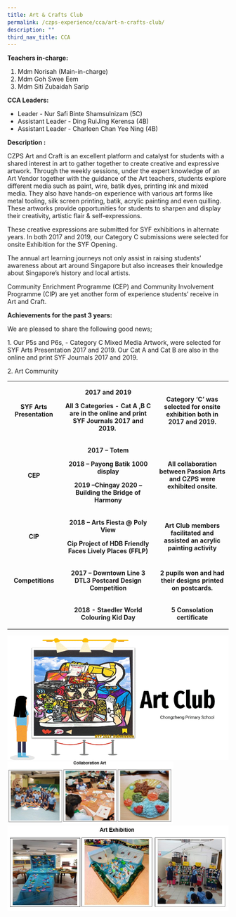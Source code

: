 ```yaml
---
title: Art & Crafts Club
permalink: /czps-experience/cca/art-n-crafts-club/
description: ""
third_nav_title: CCA
---
```

<p><strong>Teachers in-charge:</strong></p>
<ol>
<li>Mdm Norisah (Main-in-charge)</li>
<li>Mdm Goh Swee Eem</li>
<li>Mdm Siti Zubaidah Sarip</li>
</ol>
<p><strong>CCA Leaders:</strong></p>
<ul>
<li>Leader - Nur Safi Binte Shamsulnizam (5C)</li>
<li>Assistant Leader - Ding RuiJing Kerensa (4B)</li>
<li>Assistant Leader - Charleen Chan Yee Ning (4B)</li>
</ul>
<p><strong>Description :</strong></p>
<p>CZPS Art and Craft is an excellent platform and catalyst for students with a shared interest in art to gather together to create creative and expressive artwork. Through the weekly sessions, under the expert knowledge of an Art Vendor together with the guidance of the Art teachers, students explore different media such as paint, wire, batik dyes, printing ink and mixed media. They also have hands&ndash;on experience with various art forms like metal tooling, silk screen printing, batik, acrylic painting and even quilling. These artworks provide opportunities for students to sharpen and display their creativity, artistic flair &amp; self-expressions.</p>
<p>These creative expressions are submitted for SYF exhibitions in alternate years. In both 2017 and 2019, our Category C submissions were selected for onsite Exhibition for the SYF Opening.</p>
<p>The annual art learning journeys not only assist in raising students&rsquo; awareness about art around Singapore but also increases their knowledge about Singapore&rsquo;s history and local artists.</p>
<p>Community Enrichment Programme (CEP) and Community Involvement Programme (CIP) are yet another form of experience students&rsquo; receive in Art and Craft.&nbsp;</p>
<p><strong>Achievements for the past 3 years:&nbsp;</strong></p>
<p>We are pleased to share the following good news;</p>
<p>1. Our P5s and P6s, - Category C Mixed Media Artwork, were selected for SYF Arts Presentation 2017 and 2019. Our Cat A and Cat B are also in the online and print SYF Journals 2017 and 2019.</p>
<p>2. Art Community</p>
<table>
<tbody>
<tr>
<td style="text-align: center;" width="119">
<p><strong>SYF Arts Presentation</strong></p>
</td>
<td style="text-align: center;" width="302">
<p><strong>2017 and 2019</strong></p>
<p><strong>All 3 Categories -&nbsp;Cat A ,B C are in the online and print SYF Journals 2017 and 2019.&nbsp;</strong></p>
</td>
<td style="text-align: center;" width="203">
<p><strong>Category &lsquo;C&rsquo; was selected for onsite exhibition both in 2017 and 2019.</strong></p>
</td>
</tr>
<tr>
<td style="text-align: center;" width="119">
<p><strong>CEP</strong></p>
</td>
<td style="text-align: center;" width="302">
<p><strong>2017 &ndash; Totem</strong></p>
<p><strong>2018 &ndash; Payong Batik 1000 display</strong></p>
<p><strong>2019 &ndash;Chingay 2020 &ndash; Building the Bridge of Harmony</strong></p>
</td>
<td style="text-align: center;" width="203">
<p><strong>All collaboration between Passion Arts and CZPS were exhibited onsite.</strong></p>
</td>
</tr>
<tr>
<td style="text-align: center;" width="119">
<p><strong>CIP</strong></p>
</td>
<td style="text-align: center;" width="302">
<p><strong>2018 &ndash; Arts Fiesta @ Poly View</strong></p>
<p><strong>Cip Project of HDB Friendly Faces Lively Places (FFLP)</strong></p>
</td>
<td style="text-align: center;" width="203">
<p><strong>Art Club members facilitated and assisted an acrylic painting activity</strong></p>
</td>
</tr>
<tr>
<td style="text-align: center;" width="119">
<p><strong>Competitions</strong></p>
</td>
<td style="text-align: center;" width="302">
<p><strong>2017 &ndash; Downtown Line 3 DTL3 Postcard Design Competition</strong></p>
</td>
<td style="text-align: center;" width="203">
<p><strong>2 pupils won and had their designs printed on postcards.</strong></p>
</td>
</tr>
<tr>
<td style="text-align: center;" width="119">
<p><strong>&nbsp;</strong></p>
</td>
<td style="text-align: center;" width="302">
<p><strong>2018 - Staedler World Colouring Kid Day</strong></p>
</td>
<td style="text-align: center;" width="203">
<p><strong>5 Consolation certificate</strong></p>
</td>
</tr>
</tbody>
</table>
<img src="/images/art1.gif">
<img style="width: 75%;" src="/images/art2.jpg">
<img src="/images/art3.jpg">